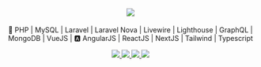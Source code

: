 <h1 align="center">
  <img src="https://www.hetarthconsulting.com/wp-content/uploads/2022/01/be-your-web-developer-in-php-laravel-vue-js-javascript-and-api.jpg-550×370.png" />
</h1>

<p align="center">
🐘 PHP | MySQL | Laravel | Laravel Nova | Livewire | Lighthouse | GraphQL | MongoDB | VueJS | 🅰️ AngularJS | ReactJS | NextJS | Tailwind | Typescript 
</p>

<p align="center">
  <a href="https://github.com/chirag-nandaniya" alt="GitHub">
    <img src="https://img.shields.io/badge/-GitHub-000?style=flat-square&logo=Github&logoColor=white" />
  </a>
  <a href="https://www.linkedin.com/in/chirag-nandaniya/" alt="LinkedIn">
    <img src="https://img.shields.io/badge/-LinkedIn-blue?style=flat-square&logo=Linkedin&logoColor=white" />
  </a>
  <a href="https://www.youtube.com/channel/UC5JZyLb-W9SijPj09bQH29g" alt="YouTube">
    <img src="https://img.shields.io/badge/-YouTube-CB3837?style=flat-square&logo=Youtube&logoColor=white" />
  </a>
  <a href="https://api.whatsapp.com/send/?phone=918160261700&text&app_absent=0" alt="WhatsApp">
    <img src="https://img.shields.io/badge/-WhatsApp-06D755?style=flat-square&logo=WhatsApp&logoColor=white" />
  </a>
</p>
